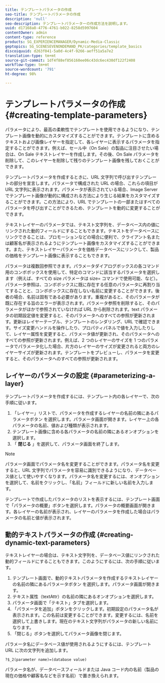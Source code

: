 ```yaml
---
title: テンプレートパラメータの作成
seo-title: テンプレートパラメータの作成
description: 'null'
seo-description: テンプレートパラメーターの作成方法を説明します。
uuid: d17168a8-4776-4761-b022-8258d5997604
contentOwner: admin
content-type: reference
products: SG_EXPERIENCEMANAGER/Dynamic-Media-Classic
geptopics: SG_SCENESEVENONDEMAND_PK/categories/template_basics
discoiquuid: d263f041-5a0d-4c4f-9266-aeff51a5a7e2
translation-type: tm+mt
source-git-commit: 1df4f88ef856160ee06c43dc6ec430df122f2408
workflow-type: tm+mt
source-wordcount: '791'
ht-degree: 98%

---
```



# テンプレートパラメータの作成{#creating-template-parameters}

パラメータにより、最高の柔軟性でテンプレートを使用できるようになり、テンプレート画像を動的にカスタマイズすることができます。テンプレートに含めるテキストおよび画像レイヤーを指定して、各レイヤーに表示するパラメータを指定することができます。例えば、セール中（On Sale）の製品に注目させたい場合は、On Sale テキストレイヤーを作成します。その後、On Sale パラメータを削除して、このレイヤーを削除して残りのテンプレート画像を残しておくことができます。

テンプレートパラメータを作成するときに、URL 文字列で呼び出すテンプレートの部分を宣言します。パラメータで構成された URL の場合、これらの項目が URL 文字列に表示されます。パラメータが表示されている場合、Image Server でテンプレート画像が動的に構成される方法により生じる結果をカスタマイズすることができます。この方法により、URL でテンプレートの一部またはすべてのパラメータを呼び出すことができるため、テンプレートを動的に変更することができます。

テキストレイヤーのパラメータでは、テキスト文字列を、データベース内の値にリンクされた動的フィールドにすることもできます。テキストをデータベースにリンクできることは、プロモーションなどの場合に便利で、クライアント名または顧客名が表示されるようにテンプレート画像をカスタマイズすることができます。また、テキストレイヤーパラメータを価格データベースにリンクして、製品の価格をテンプレート画像に表示することもできます。

パラメータは複数回参照できます。パラメータダイアログボックスの各コマンド用のコンボボックスを使用して、特定のコマンドに該当するパラメータを選択します（例えば、すべての size パラメータは size= コマンドで使用可能、など）。パラメータ参照は、コンボボックスに既に存在する任意のパラメータに再割り当てすることと、コンボボックスに存在しない名前に変更することができます。後者の場合、名前は固有である必要があります。重複があると、そのパラメータが既に存在する旨のエラーが表示されます。パラメータ参照を削除すると、そのパラメータがほかで参照されていなければ URL から削除されます。text パラメータの初期設定値を変更すると、そのパラメータへのすべての参照が更新されます。更新はレイヤーテーブル、テンプレートのレンダリング、URL で確認できます。サイズ変更ハンドルを操作したり、プロパティパネルで値を入力したりして、レイヤー属性を変更すると、パラメータ値が更新され、そのパラメータへのすべての参照が更新されます。例えば、2 つのレイヤーのサイズを 1 つのパラメータでパラメータ化した場合、片方のレイヤーのサイズが変更されると両方のレイヤーサイズが更新されます。テンプレートをプレビューし、パラメータを変更すると、そのパラメータへのすべての参照が更新されます。

## レイヤーのパラメータの設定 {#parameterizing-a-layer}

テンプレートパラメータを作成するには、テンプレート内の各レイヤーで、次の手順に従います。

1. 「レイヤー」リストで、パラメータを作成するレイヤーの名前の隣にあるパラメータボタン  を選択します。パラメータ画面が開きます。レイヤー上の各パラメータの名前、値および種類が表示されます。
1. テンプレート画像に含める各パラメータの名前の隣にあるオンオプションを選択します。
1. 「 **閉じる** 」を選択して、パラメータ画面を終了します。

>[!NOTE]
>
>パラメータ画面でパラメータ名を変更することができます。パラメータ名を変更すると、URL 文字列でパラメータを容易に識別できるようになり、データベース値として使いやすくなります。パラメータ名を変更するには、オンオプションを選択して、名前をクリックし、「名前」フィールドに新しい名前を入力します。

テンプレートで作成したパラメータのリストを表示するには、テンプレート画面で「パラメータの概要」ボタンを選択します。パラメータの概要画面が開きます。各レイヤーの名前が表示され、レイヤーのパラメータを作成した場合はパラメータの名前と値が表示されます。

## 動的テキストパラメータの作成 {#creating-dynamic-text-parameters}

テキストレイヤーの場合は、テキスト文字列を、データベース値にリンクされた動的フィールドにすることもできます。このようにするには、次の手順に従います。

1. テンプレート画面で、動的テキストパラメータを作成するテキストレイヤーの名前の隣にあるパラメータボタン  を選択します。パラメータ画面が開きます。
1. テキスト属性（textAttr）の名前の隣にあるオンオプションを選択します。
1. パラメータ画面で「テキスト」タブを選択します。
1. 「パラメータを追加」ボタンをクリックします。初期設定のパラメータ名が表示されます。この名前は変更することができます。変更するには、名前を選択して上書きします。現在のテキスト文字列がパラメータの新しい名前になります。
1. 「閉じる」ボタンを選択してパラメータ画像を閉じます。

パラメータ名にデータベース値が使用されるようにするには、テンプレート URL に次の文字列を追加します。

```as3
?$_2(parameter name)=(database value)
```

パラメータ名が、データベースフィールドまたは Java コード内の名前（製品の現在の価格や顧客名などを示す名前）で置き換えられます。
